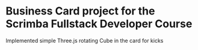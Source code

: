# Business Card project for the Scrimba Fullstack Developer Course

Implemented simple Three.js rotating Cube in the card for kicks
